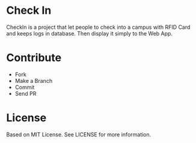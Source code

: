 # Check In

CheckIn is a project that let people to check into a campus with RFID Card and keeps logs in database. Then display it simply to the Web App.

# Contribute

- Fork
- Make a Branch
- Commit
- Send PR

# License
Based on MIT License. See LICENSE for more information.